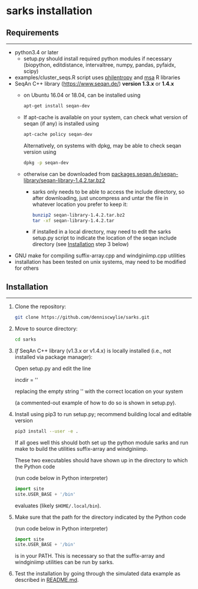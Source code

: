 # sarks installation

## Requirements
---------------
- python3.4 or later
  - setup.py should install required python modules if necessary
    (biopython, editdistance, intervaltree, numpy, pandas, pyfaidx, scipy)
- examples/cluster_seqs.R script uses [philentropy](https://cran.r-project.org/web/packages/philentropy/index.html) and [msa](https://bioconductor.org/packages/release/bioc/html/msa.html) R libraries
- SeqAn C++ library (https://www.seqan.de/) **version 1.3.x** or **1.4.x**
  - on Ubuntu 16.04 or 18.04, can be installed using

    ```bash
	apt-get install seqan-dev
	```
	
  - If apt-cache is available on your system, can check what version of seqan (if any) is installed using

    ```bash
    apt-cache policy seqan-dev
    ```

    Alternatively, on systems with dpkg, may be able to check seqan version using

    ```bash
	dpkg -p seqan-dev
	```

  - otherwise can be downloaded from
    [packages.seqan.de/seqan-library/seqan-library-1.4.2.tar.bz2](http://packages.seqan.de/seqan-library/seqan-library-1.4.2.tar.bz2)
	- sarks only needs to be able to access the include directory, so
      after downloading, just uncompress and untar the file in
      whatever location you prefer to keep it:

      ```bash
	  bunzip2 seqan-library-1.4.2.tar.bz2
	  tar -xf seqan-library-1.4.2.tar
	  ```

    - if installed in a local directory, may need to edit the sarks
      setup.py script to indicate the location of the seqan include
      directory (see [Installation](#install-step-3) step 3 below)
- GNU make for compiling suffix-array.cpp and windginiimp.cpp utilities
- installation has been tested on unix systems, may need to be modified for others

## Installation
---------------

1. Clone the repository:

   ```bash
   git clone https://github.com/denniscwylie/sarks.git
   ```

2. Move to source directory:

   ```bash
   cd sarks
   ```

3. <a name="install-step-3"></a>
   *If* SeqAn C++ library (v1.3.x or v1.4.x) is locally installed
   (i.e., not installed via package manager):

   Open setup.py and edit the line

   incdir = ''

   replacing the empty string '' with the correct location on your system

   (a commented-out example of how to do so is shown in setup.py).

4. Install using pip3 to run setup.py; recommend building local and editable version

   ```bash
   pip3 install --user -e .
   ```

   If all goes well this should both set up the python module sarks and
   run make to build the utilities suffix-array and windginiimp.
   
   These two executables should have shown up in the directory to which the Python code

   (run code below in Python interpreter)

   ```python
   import site
   site.USER_BASE + '/bin'
   ```

   evaluates (likely `$HOME/.local/bin`).

5. Make sure that the path for the directory indicated by the Python code

   (run code below in Python interpreter)

   ```python
   import site
   site.USER_BASE + '/bin'
   ```
   is in your PATH. This is necessary so that the suffix-array and windginiimp
   utilities can be run by sarks.

6. Test the installation by going through the simulated data example
   as described in [README.md](README.md).
